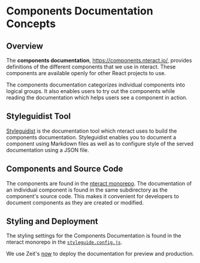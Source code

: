 # Components Documentation Concepts

## Overview

The **components documentation**, https://components.nteract.io/, provides
definitions of the different components that we use in nteract. These components
are available openly for other React projects to use.

The components documentation categorizes individual components into logical
groups. It also enables users to try out the components while reading the
documentation which helps users see a component in action.

## Styleguidist Tool

[Styleguidist](https://react-styleguidist.js.org/) is the documentation tool
which nteract uses to build the components documentation. Styleguidist enables
you to document a component using Markdown files as well as to configure
style of the served documentation using a JSON file.

## Components and Source Code

The components are found in the
[nteract monorepo](https://github.com/nteract/nteract). The documentation of
an individual component is found in the same subdirectory as the component's
source code. This makes it convenient for developers to document components
as they are created or modified.

## Styling and Deployment

The styling settings for the Components Documentation is found in the nteract
monorepo in the [`styleguide.config.js`](https://github.com/nteract/nteract/blob/master/styleguide.config.js).

We use Zeit's [now](https://zeit.co/now) to deploy the documentation for
preview and production.
